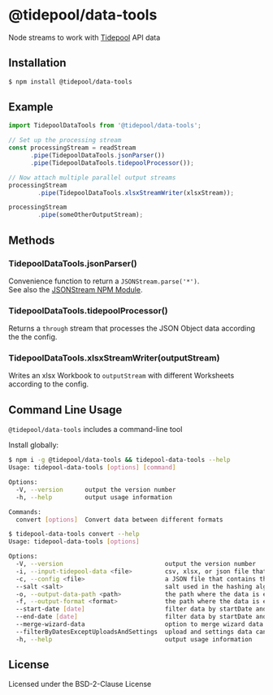 # @tidepool/data-tools

Node streams to work with [Tidepool](https://tidepool.org) API data

## Installation

``` bash
$ npm install @tidepool/data-tools
```

## Example

``` js
import TidepoolDataTools from '@tidepool/data-tools';

// Set up the processing stream
const processingStream = readStream
      .pipe(TidepoolDataTools.jsonParser())
      .pipe(TidepoolDataTools.tidepoolProcessor());

// Now attach multiple parallel output streams
processingStream
        .pipe(TidepoolDataTools.xlsxStreamWriter(xlsxStream));

processingStream
        .pipe(someOtherOutputStream);
```

## Methods

### TidepoolDataTools.jsonParser()

Convenience function to return a `JSONStream.parse('*')`.  
See also the [JSONStream NPM Module](https://www.npmjs.com/package/JSONStream).

### TidepoolDataTools.tidepoolProcessor()

Returns a `through` stream that processes the JSON Object data according the the config.

### TidepoolDataTools.xlsxStreamWriter(outputStream)

Writes an xlsx Workbook to `outputStream` with different Worksheets according to the config.

## Command Line Usage

`@tidepool/data-tools` includes a command-line tool
<!--
[`npx`](https://ghub.io/npx):

```sh
npx flat foo.json
```

Or install globally:
-->

Install globally:
 
```sh
$ npm i -g @tidepool/data-tools && tidepool-data-tools --help
Usage: tidepool-data-tools [options] [command]

Options:
  -V, --version      output the version number
  -h, --help         output usage information

Commands:
  convert [options]  Convert data between different formats

$ tidepool-data-tools convert --help
Usage: tidepool-data-tools [options]

Options:
  -V, --version                            output the version number
  -i, --input-tidepool-data <file>         csv, xlsx, or json file that contains Tidepool data
  -c, --config <file>                      a JSON file that contains the field export configuration
  --salt <salt>                            salt used in the hashing algorithm (default: "no salt specified")
  -o, --output-data-path <path>            the path where the data is exported (default: "./example-data/export")
  -f, --output-format <format>             the path where the data is exported (default: [])
  --start-date [date]                      filter data by startDate and EndDate
  --end-date [date]                        filter data by startDate and EndDate
  --merge-wizard-data                      option to merge wizard data with bolus data. Default is true
  --filterByDatesExceptUploadsAndSettings  upload and settings data can occur before and after start and end dates, so include ALL upload and settings data in export
  -h, --help                               output usage information
```

## License
Licensed under the BSD-2-Clause License
